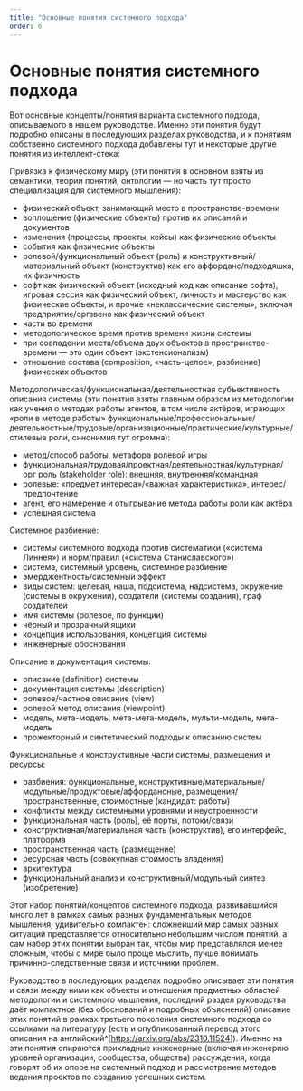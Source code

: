 ```yaml
---
title: "Основные понятия системного подхода"
order: 6
---
```


# Основные понятия системного подхода

Вот основные концепты/понятия варианта системного подхода, описываемого в нашем руководстве. Именно эти понятия будут подробно описаны в последующих разделах руководства, и к понятиям собственно системного подхода добавлены тут и некоторые другие понятия из интеллект-стека:

Привязка к физическому миру (эти понятия в основном взяты из семантики, теории понятий, онтологии — но часть тут просто специализация для системного мышления):

* физический объект, занимающий место в пространстве-времени
* воплощение (физические объекты) против их описаний и документов
* изменения (процессы, проекты, кейсы) как физические объекты
* события как физические объекты
* ролевой/функциональный объект (роль) и конструктивный/материальный объект (конструктив) как его аффорданс/подходяшка, их физичность
* софт как физический объект (исходный код как описание софта), игровая сессия как физический объект, личность и мастерство как физические объекты, и прочие «неклассические системы», включая предприятие/оргзвено как физический объект
* части во времени
* методологическое время против времени жизни системы
* при совпадении места/объема двух объектов в пространстве-времени — это один объект (экстенсионализм)
* отношение состава (composition, «часть-целое», разбиение) физических объектов

Методологическая/функциональная/деятельностная субъективность описания системы (эти понятия взяты главным образом из методологии как учения о методах работы агентов, в том числе актёров, играющих «роли в методе работы» функциональные/профессиональные/деятельностные/трудовые/организационные/практические/культурные/стилевые роли, синонимия тут огромна):

* метод/способ работы, метафора ролевой игры
* функциональная/трудовая/проектная/деятельностная/культурная/орг роль (stakeholder role): внешняя, внутренняя/командная
* ролевые: «предмет интереса»/«важная характеристика», интерес/предпочтение
* агент, его намерение и отыгрывание метода работы роли как актёра
* успешная система

Системное разбиение:

* системы системного подхода против систематики («система Линнея») и норм/правил («система Станиславского»)
* система, системный уровень, системное разбиение
* эмерджентность/системный эффект
* виды систем: целевая, наша, подсистема, надсистема, окружение (системы в окружении), создатели (системы создания), граф создателей
* имя системы (ролевое, по функции)
* чёрный и прозрачный ящики
* концепция использования, концепция системы
* инженерные обоснования

Описание и документация системы:

* описание (definition) системы
* документация системы (description)
* ролевое/частное описание (view)
* ролевой метод описания (viewpoint)
* модель, мета-модель, мета-мета-модель, мульти-модель, мега-модель
* прожекторный и синтетический подходы к описанию систем

Функциональные и конструктивные части системы, размещения и ресурсы:

* разбиения: функциональные, конструктивные/материальные/модульные/продуктовые/аффордансные, размещения/пространственные, стоимостные (кандидат: работы)
* конфликты между системными уровнями и неустроенности
* функциональная часть (роль), её порты, потоки/связи
* конструктивная/материальная часть (конструктив), его интерфейс, платформа
* пространственная часть (размещение)
* ресурсная часть (совокупная стоимость владения)
* архитектура
* функциональный анализ и конструктивный/модульный синтез (изобретение)

Этот набор понятий/концептов системного подхода, развивавшийся много лет в рамках самых разных фундаментальных методов мышления, удивительно компактен: сложнейший мир самых разных ситуаций представляется относительно небольшим числом понятий, а сам набор этих понятий выбран так, чтобы мир представлялся менее сложным, чтобы о мире было проще мыслить, лучше понимать причинно-следственные связи и источники проблем.

Руководство в последующих разделах подробно описывает эти понятия и связи между ними как объекты и отношения предметных областей методологии и системного мышления, последний раздел руководства даёт компактное (без обоснований и подробных объяснений) описание этих понятий в рамках третьего поколения системного подхода со ссылками на литературу (есть и опубликованный перевод этого описания на английский^[<https://arxiv.org/abs/2310.11524>]). Именно на эти понятия опираются прикладные инженерные (включая инженерию уровней организации, сообщества, общества) рассуждения, когда говорят об их опоре на системный подход и рассмотрение методов ведения проектов по созданию успешных систем.